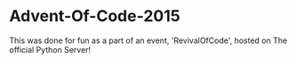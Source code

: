 # Advent-Of-Code-2015
This was done for fun as a part of an event,  'RevivalOfCode', hosted on The official Python Server!
